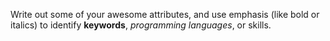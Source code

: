 Write out some of your awesome attributes, and use emphasis (like bold or italics) to identify **keywords**, *programming languages*, or skills. 
